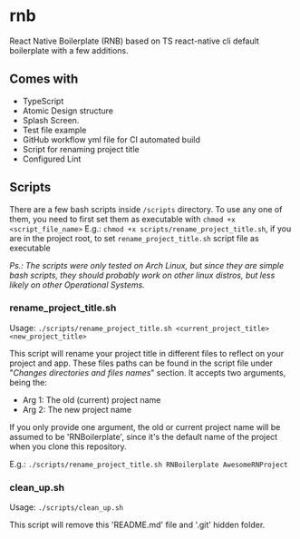 # rnb

React Native Boilerplate (RNB) based on TS react-native cli default boilerplate with a few additions.


## Comes with

- TypeScript 
- Atomic Design structure 
- Splash Screen.
- Test file example
- GitHub workflow yml file for CI automated build
- Script for renaming project title
- Configured Lint


## Scripts

There are a few bash scripts inside `/scripts` directory. 
To use any one of them, you need to first set them as executable with `chmod +x <script_file_name>`
E.g.: `chmod +x scripts/rename_project_title.sh`, if you are in the project root, to set `rename_project_title.sh` script file as executable

*Ps.: The scripts were only tested on Arch Linux, but since they are simple bash scripts, they should probably work on other linux distros, but less likely on other Operational Systems.*


### rename_project_title.sh

Usage: `./scripts/rename_project_title.sh <current_project_title> <new_project_title>`

This script will rename your project title in different files to reflect on your project and app. These files paths can be found in the script file under "*Changes directories and files names*" section.
It accepts two arguments, being the:
- Arg 1: The old (current) project name
- Arg 2: The new project name

If you only provide one argument, the old or current project name will be assumed to be 'RNBoilerplate', since it's the default name of the project when you clone this repository.

E.g.: `./scripts/rename_project_title.sh RNBoilerplate AwesomeRNProject`

### clean_up.sh

Usage: `./scripts/clean_up.sh`

This script will remove this 'README.md' file and '.git' hidden folder.
